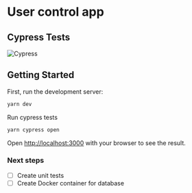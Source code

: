 # User control app

## Cypress Tests

![Cypress](./.github/cy-running.gif)

## Getting Started

First, run the development server:

```bash
yarn dev
```

Run cypress tests

```bash
yarn cypress open
```

Open [http://localhost:3000](http://localhost:3000) with your browser to see the result.

### Next steps

- [ ] Create unit tests
- [ ] Create Docker container for database

